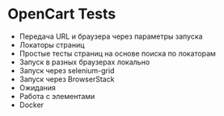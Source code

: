 # OpenCart Tests

 - Передача URL и браузера через параметры запуска
 - Локаторы страниц
 - Простые тесты страниц на основе поиска по локаторам
 - Запуск в разных браузерах локально
 - Запуск через selenium-grid
 - Запуск через BrowserStack
 - Ожидания
 - Работа с элементами
 - Docker